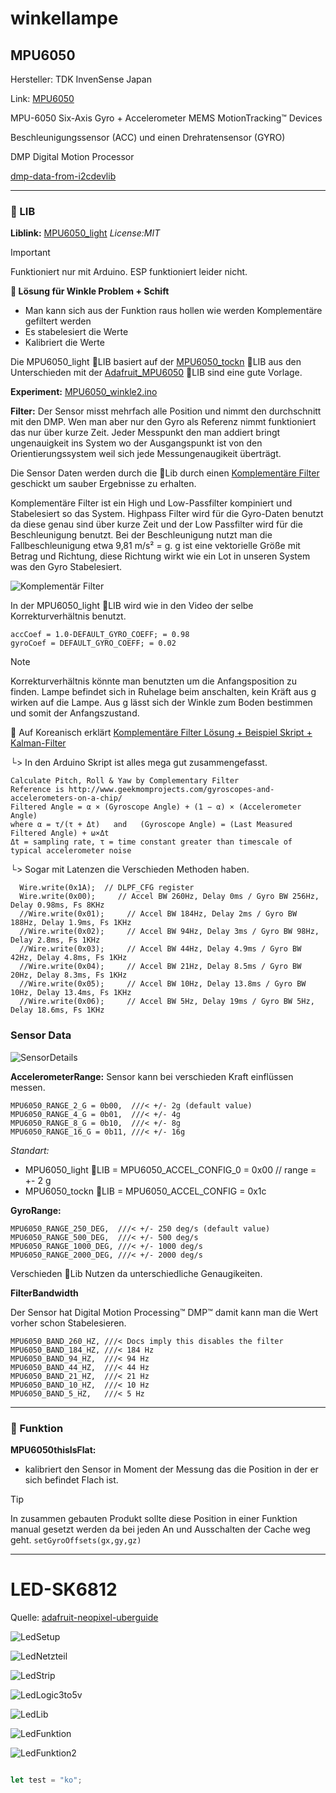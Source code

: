 # winkellampe

## MPU6050

Hersteller: TDK InvenSense Japan

Link: [MPU6050](https://invensense.tdk.com/products/motion-tracking/6-axis/mpu-6050/)

MPU-6050 Six-Axis Gyro + Accelerometer MEMS MotionTracking™ Devices

Beschleunigungssensor (ACC) und einen Drehratensensor (GYRO)

DMP Digital Motion Processor

[dmp-data-from-i2cdevlib](http://www.geekmomprojects.com/mpu-6050-dmp-data-from-i2cdevlib/)

---

### 📕 LIB

**Liblink:** [MPU6050_light](https://github.com/rfetick/MPU6050_light) *License:MIT*

> [!IMPORTANT]
> Funktioniert nur mit Arduino. ESP funktioniert leider nicht.

**🔽 Lösung für Winkle Problem + Schift**

- Man kann sich aus der Funktion raus hollen wie werden Komplementäre gefiltert werden
- Es stabelesiert die Werte
- Kalibriert die Werte

Die MPU6050_light 📕LIB basiert auf der [MPU6050_tockn](https://github.com/Titibo26/MPU6050_tockn) 📕LIB aus den Unterschieden mit der [Adafruit_MPU6050](https://github.com/adafruit/Adafruit_MPU6050) 📕LIB sind eine gute Vorlage.

**Experiment:** [MPU6050_winkle2.ino](skript/MPU6050_winkel2/MPU6050_winkel2.ino)


**Filter:** Der Sensor misst mehrfach alle Position und nimmt den durchschnitt mit den DMP. Wen man aber nur den Gyro als Referenz nimmt funktioniert das nur über kurze Zeit. Jeder Messpunkt den man addiert bringt ungenauigkeit ins System wo der Ausgangspunkt ist von den Orientierungssystem weil sich jede Messungenaugikeit überträgt.

Die Sensor Daten werden durch die 📕Lib durch einen [Komplementäre Filter](https://www.youtube.com/watch?v=whSw42XddsU) geschickt um sauber Ergebnisse zu erhalten.

Komplementäre Filter ist ein High und Low-Passfilter kompiniert und Stabelesiert so das System. Highpass Filter wird für die Gyro-Daten benutzt da diese genau sind über kurze Zeit und der Low Passfilter wird für die Beschleunigung benutzt. Bei der Beschleunigung nutzt man die Fallbeschleunigung etwa 9,81 m/s² = g. g ist eine vektorielle Größe mit Betrag und Richtung, diese Richtung wirkt wie ein Lot in unseren System was den Gyro Stabelesiert.

![Komplementär Filter](img/ComplementaryFilter.jpg)

In der MPU6050_light 📕LIB wird wie in den Video der selbe Korrekturverhältnis benutzt.

```
accCoef = 1.0-DEFAULT_GYRO_COEFF; = 0.98
gyroCoef = DEFAULT_GYRO_COEFF; = 0.02
```

> [!NOTE]
> Korrekturverhältnis könnte man benutzten um die Anfangsposition zu finden. Lampe befindet sich in Ruhelage beim anschalten, kein Kräft aus g wirken auf die Lampe. Aus g lässt sich der Winkle zum Boden bestimmen und somit der Anfangszustand.



🥼 Auf Koreanisch erklärt [Komplementäre Filter Lösung + Beispiel Skript + Kalman-Filter](https://blog.naver.com/ysahn2k/221385063966)

└> In den Arduino Skript ist alles mega gut zusammengefasst.

```
Calculate Pitch, Roll & Yaw by Complementary Filter
Reference is http://www.geekmomprojects.com/gyroscopes-and-accelerometers-on-a-chip/
Filtered Angle = α × (Gyroscope Angle) + (1 − α) × (Accelerometer Angle)     
where α = τ/(τ + Δt)   and   (Gyroscope Angle) = (Last Measured Filtered Angle) + ω×Δt
Δt = sampling rate, τ = time constant greater than timescale of typical accelerometer noise
```

└> Sogar mit Latenzen die Verschieden Methoden haben.

```
  Wire.write(0x1A);  // DLPF_CFG register
  Wire.write(0x00);     // Accel BW 260Hz, Delay 0ms / Gyro BW 256Hz, Delay 0.98ms, Fs 8KHz 
  //Wire.write(0x01);     // Accel BW 184Hz, Delay 2ms / Gyro BW 188Hz, Delay 1.9ms, Fs 1KHz 
  //Wire.write(0x02);     // Accel BW 94Hz, Delay 3ms / Gyro BW 98Hz, Delay 2.8ms, Fs 1KHz 
  //Wire.write(0x03);     // Accel BW 44Hz, Delay 4.9ms / Gyro BW 42Hz, Delay 4.8ms, Fs 1KHz 
  //Wire.write(0x04);     // Accel BW 21Hz, Delay 8.5ms / Gyro BW 20Hz, Delay 8.3ms, Fs 1KHz 
  //Wire.write(0x05);     // Accel BW 10Hz, Delay 13.8ms / Gyro BW 10Hz, Delay 13.4ms, Fs 1KHz 
  //Wire.write(0x06);     // Accel BW 5Hz, Delay 19ms / Gyro BW 5Hz, Delay 18.6ms, Fs 1KHz 
```



### Sensor Data

![SensorDetails](img/SensorDetails.png)

**AccelerometerRange:** Sensor kann bei verschieden Kraft einflüssen messen.

```
MPU6050_RANGE_2_G = 0b00,  ///< +/- 2g (default value)
MPU6050_RANGE_4_G = 0b01,  ///< +/- 4g
MPU6050_RANGE_8_G = 0b10,  ///< +/- 8g
MPU6050_RANGE_16_G = 0b11, ///< +/- 16g
```

*Standart:*
- MPU6050_light 📕LIB = MPU6050_ACCEL_CONFIG_0 = 0x00 // range = +- 2 g
- MPU6050_tockn 📕LIB = MPU6050_ACCEL_CONFIG = 0x1c



**GyroRange:**

```
MPU6050_RANGE_250_DEG,  ///< +/- 250 deg/s (default value)
MPU6050_RANGE_500_DEG,  ///< +/- 500 deg/s
MPU6050_RANGE_1000_DEG, ///< +/- 1000 deg/s
MPU6050_RANGE_2000_DEG, ///< +/- 2000 deg/s
```

Verschieden 📕Lib Nutzen da unterschiedliche Genaugikeiten.

**FilterBandwidth**

Der Sensor hat Digital Motion Processing™ DMP™ damit kann man die Wert vorher schon Stabelesieren.

```
MPU6050_BAND_260_HZ, ///< Docs imply this disables the filter
MPU6050_BAND_184_HZ, ///< 184 Hz
MPU6050_BAND_94_HZ,  ///< 94 Hz
MPU6050_BAND_44_HZ,  ///< 44 Hz
MPU6050_BAND_21_HZ,  ///< 21 Hz
MPU6050_BAND_10_HZ,  ///< 10 Hz
MPU6050_BAND_5_HZ,   ///< 5 Hz
```

---



### 🔨 Funktion

**MPU6050thisIsFlat:**

- kalibriert den Sensor in Moment der Messung das die Position in der er sich befindet Flach ist.

> [!TIP]
> In zusammen gebauten Produkt sollte diese Position in einer Funktion manual gesetzt werden da bei jeden An und Ausschalten der Cache weg geht. ``setGyroOffsets(gx,gy,gz)``

---

# LED-SK6812

Quelle: [adafruit-neopixel-uberguide](https://cdn-learn.adafruit.com/downloads/pdf/adafruit-neopixel-uberguide.pdf)

![LedSetup](img/LedSetup.jpg)

![LedNetzteil](img/LedNetzteil.jpg)

![LedStrip](img/LedStrip.jpg)

![LedLogic3to5v](img/LedLogic3to5v.jpg)

![LedLib](img/LedLib.jpg)

![LedFunktion](img/LedFunktion.jpg)

![LedFunktion2](img/LedFunktion2.jpg)

```javascript

let test = "ko";
```
